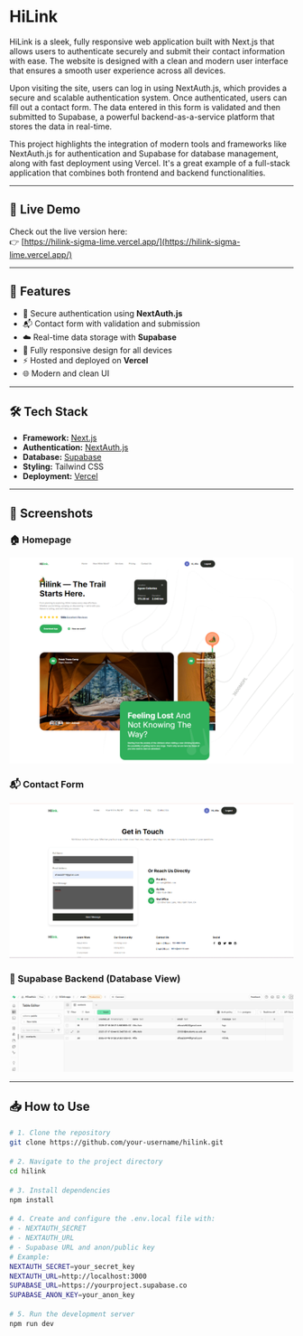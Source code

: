 # HiLink

HiLink is a sleek, fully responsive web application built with Next.js that allows users to authenticate securely and submit their contact information with ease. The website is designed with a clean and modern user interface that ensures a smooth user experience across all devices.

Upon visiting the site, users can log in using NextAuth.js, which provides a secure and scalable authentication system. Once authenticated, users can fill out a contact form. The data entered in this form is validated and then submitted to Supabase, a powerful backend-as-a-service platform that stores the data in real-time.

This project highlights the integration of modern tools and frameworks like NextAuth.js for authentication and Supabase for database management, along with fast deployment using Vercel. It's a great example of a full-stack application that combines both frontend and backend functionalities.

---

## 🔗 Live Demo

Check out the live version here:  
👉 [https://hilink-sigma-lime.vercel.app/](https://hilink-sigma-lime.vercel.app/)

---

## 🚀 Features

- 🔐 Secure authentication using **NextAuth.js**
- 📬 Contact form with validation and submission
- ☁️ Real-time data storage with **Supabase**
- 📱 Fully responsive design for all devices
- ⚡ Hosted and deployed on **Vercel**
- 🌐 Modern and clean UI

---

## 🛠️ Tech Stack

- **Framework:** [Next.js](https://nextjs.org/)
- **Authentication:** [NextAuth.js](https://next-auth.js.org/)
- **Database:** [Supabase](https://supabase.com/)
- **Styling:** Tailwind CSS
- **Deployment:** [Vercel](https://vercel.com/)

---
## 📸 Screenshots

### 🏠 Homepage
![Homepage](screenshots/HomePage.png)

### 📬 Contact Form
![Contact Form](screenshots/contact.png)

### 🧠 Supabase Backend (Database View)
![Supabase Backend](screenshots/Supabase.png)

---

## 📥 How to Use

```bash
# 1. Clone the repository
git clone https://github.com/your-username/hilink.git

# 2. Navigate to the project directory
cd hilink

# 3. Install dependencies
npm install

# 4. Create and configure the .env.local file with:
# - NEXTAUTH_SECRET
# - NEXTAUTH_URL
# - Supabase URL and anon/public key
# Example:
NEXTAUTH_SECRET=your_secret_key
NEXTAUTH_URL=http://localhost:3000
SUPABASE_URL=https://yourproject.supabase.co
SUPABASE_ANON_KEY=your_anon_key

# 5. Run the development server
npm run dev
